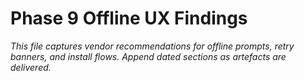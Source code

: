 # Phase 9 Offline UX Findings

_This file captures vendor recommendations for offline prompts, retry banners, and install flows. Append dated sections as artefacts are delivered._
